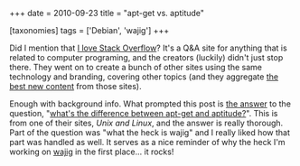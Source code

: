 +++
date = 2010-09-23
title = "apt-get vs. aptitude"

[taxonomies]
tags = ['Debian', 'wajig']
+++

Did I mention that [I love Stack Overflow]? It\'s a Q&A site for
anything that is related to computer programing, and the creators
(luckily) didn\'t just stop there. They went on to create a bunch of
other sites using the same technology and branding, covering other
topics (and they aggregate [the best new content] from those sites).

Enough with background info. What prompted this post is [the answer] to
the question, \"[what\'s the difference between apt-get and
aptitude?]\". This is from one of their sites, *Unix and Linux*, and the
answer is really thorough. Part of the question was \"what the heck is
wajig\" and I really liked how that part was handled as well. It serves
as a nice reminder of why the heck I\'m working on [wajig] in the first
place\... it rocks!

  [I love Stack Overflow]: http://tshepang.net/stack-overflow-rocks-hard
  [the best new content]: http://stackexchange.com
  [the answer]: http://unix.stackexchange.com/questions/767/what-is-the-real-difference-between-apt-get-and-aptitude-how-about-wajig/935#935
  [what\'s the difference between apt-get and aptitude?]: http://unix.stackexchange.com/questions/767/what-is-the-real-difference-between-apt-get-and-aptitude-how-about-wajig
  [wajig]: http://code.google.com/p/wajig/
